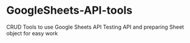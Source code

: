 # GoogleSheets-API-tools
CRUD Tools to use Google Sheets API
Testing API and preparing Sheet object for easy work
